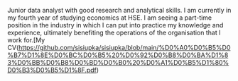 Junior data analyst with good research and analytical skills. I am currently in my fourth year of studying economics at HSE. I am seeing a part-time position in the industry in which I can put into practice my knowledge and experience, ultimately benefiting the operations of the organisation that I work for.[My CV(https://github.com/sisiupka/sisiupka/blob/main/%D0%A0%D0%B5%D0%B7%D1%8E%D0%BC%D0%B5%20%D0%92%D0%B8%D0%BA%D1%83%D0%BB%D0%B8%D0%BD%D0%B0%20%D0%A1%D0%B5%D1%80%D0%B3%D0%B5%D1%8F.pdf)
